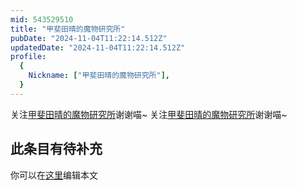 ```yaml
---
mid: 543529510
title: "甲斐田晴的魔物研究所"
pubDate: "2024-11-04T11:22:14.512Z"
updatedDate: "2024-11-04T11:22:14.512Z"
profile:
  {
    Nickname: ["甲斐田晴的魔物研究所"],
  }
---
```


关注[甲斐田晴的魔物研究所](https://space.bilibili.com/543529510)谢谢喵~ 关注[甲斐田晴的魔物研究所](https://space.bilibili.com/543529510)谢谢喵~

## 此条目有待补充
你可以在[这里](https://github.com/Yuhanawa/VTuber.ICU-Content/edit/master/v/甲斐田晴的魔物研究所/index.md)编辑本文
